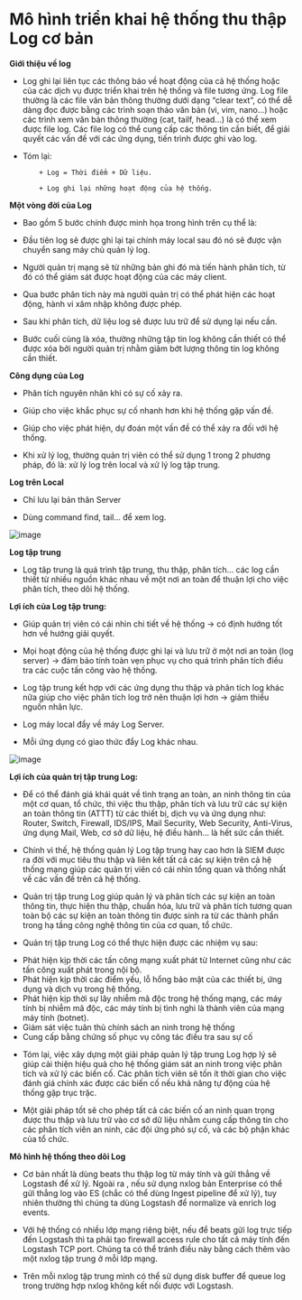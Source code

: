 # Mô hình triển khai hệ thống thu thập Log cơ bản

**Giới thiệu về log**

- Log ghi lại liên tục các thông báo về hoạt động của cả hệ thống hoặc của các dịch vụ được triển khai trên hệ thống và file tương ứng. Log file thường là các file văn bản thông thường dưới dạng “clear text”, có thể dễ dàng đọc được bằng các trình soạn thảo văn bản (vi, vim, nano...) hoặc các trình xem văn bản thông thường (cat, tailf, head...) là có thể xem được file log. Các file log có thể cung cấp các thông tin cần biết, để giải quyết các vấn đề với các ứng dụng, tiến trình được ghi vào log.

- Tóm lại:

          + Log = Thời điểm + Dữ liệu.

          + Log ghi lại những hoạt động của hệ thống.

**Một vòng đời của Log**

- Bao gồm 5 bước chính được minh họa trong hình trên cụ thể là:

+ Đầu tiên log sẽ được ghi lại tại chính máy local sau đó nó sẽ được vận chuyển sang máy chủ quản lý log.

+ Người quản trị mạng sẽ từ những bản ghi đó mà tiến hành phân tích, từ đó có thể giám sát được hoạt động của các máy client.

+ Qua bước phân tích này mà người quản trị có thể phát hiện các hoạt động, hành vi xâm nhập không được phép.

+ Sau khi phân tích, dữ liệu log sẽ được lưu trữ để sử dụng lại nếu cần.

+ Bước cuối cùng là xóa, thường những tập tin log không cần thiết có thể được xóa bởi người quản trị nhằm giảm bớt lượng thông tin log không cần thiết.

**Công dụng của Log**

- Phân tích nguyên nhân khi có sự cố xảy ra.

- Giúp cho việc khắc phục sự cố nhanh hơn khi hệ thống gặp vấn đề.

- Giúp cho việc phát hiện, dự đoán một vấn đề có thể xảy ra đối với hệ thống.

- Khi xử lý log, thường quản trị viên có thể sử dụng 1 trong 2 phương pháp, đó là: xử lý log trên local và xử lý log tập trung.

**Log trên Local**

- Chỉ lưu lại bản thân Server

- Dùng command find, tail… để xem log.

![image](https://user-images.githubusercontent.com/62273292/164176888-c5b1e0a1-44be-447e-9977-f68fe76a24a1.png)


**Log tập trung**

- Log tâp trung là quá trình tập trung, thu thập, phân tích... các log cần thiết từ nhiều nguồn khác nhau về một nơi an toàn để thuận lợi cho việc phân tích, theo dõi hệ thống.

**Lợi ích của Log tập trung:**

- Giúp quản trị viên có cái nhìn chi tiết về hệ thống -> có định hướng tốt hơn về hướng giải quyết.

- Mọi hoạt động của hệ thống được ghi lại và lưu trữ ở một nơi an toàn (log server) -> đảm bảo tính toàn vẹn phục vụ cho quá trình phân tích điều tra các cuộc tấn công vào hệ thống.

- Log tập trung kết hợp với các ứng dụng thu thập và phân tích log khác nữa giúp cho việc phân tích log trở nên thuận lợi hơn -> giảm thiểu nguồn nhân lực.

- Log máy local đẩy về máy Log Server.

- Mỗi ứng dụng có giao thức đẩy Log khác nhau.

![image](https://user-images.githubusercontent.com/62273292/164176989-737cf724-2202-405f-9c85-5561697dbce4.png)


**Lợi ích của quản trị tập trung Log:**

- Để có thể đánh giá khái quát về tình trạng an toàn, an ninh thông tin của một cơ quan, tổ chức, thì việc thu thập, phân tích và lưu trữ các sự kiện an toàn thông tin (ATTT) từ các thiết bị, dịch vụ và ứng dụng như: Router, Switch, Firewall, IDS/IPS, Mail Security, Web Security, Anti-Virus, ứng dụng Mail, Web, cơ sở dữ liệu, hệ điều hành… là hết sức cần thiết.

- Chính vì thế, hệ thống quản lý Log tập trung hay cao hơn là SIEM được ra đời với mục tiêu thu thập và liên kết tất cả các sự kiện trên cả hệ thống mạng giúp các quản trị viên có cái nhìn tổng quan và thống nhất về các vấn đề trên cả hệ thống.

- Quản trị tập trung Log giúp quản lý và phân tích các sự kiện an toàn thông tin, thực hiện thu thập, chuẩn hóa, lưu trữ và phân tích tương quan toàn bộ các sự kiện an toàn thông tin được sinh ra từ các thành phần trong hạ tầng công nghệ thông tin của cơ quan, tổ chức.

- Quản trị tập trung Log có thể thực hiện được các nhiệm vụ sau:

+ Phát hiện kịp thời các tấn công mạng xuất phát từ Internet cũng như các tấn công xuất phát trong nội bộ.
+ Phát hiện kịp thời các điểm yếu, lỗ hổng bảo mật của các thiết bị, ứng dụng và dịch vụ trong hệ thống.
+ Phát hiện kịp thời sự lây nhiễm mã độc trong hệ thống mạng, các máy tính bị nhiễm mã độc, các máy tính bị tình nghi là thành viên của mạng máy tính (botnet).
+ Giám sát việc tuân thủ chính sách an ninh trong hệ thống
+ Cung cấp bằng chứng số phục vụ công tác điều tra sau sự cố

- Tóm lại, việc xây dựng một giải pháp quản lý tập trung Log hợp lý sẽ giúp cải thiện hiệu quả cho hệ thống giám sát an ninh trong việc phân tích và xử lý các biến cố. Các phân tích viên sẽ tốn ít thời gian cho việc đánh giá chính xác được các biến cố nếu khả năng tự động của hệ thống gặp trục trặc.

- Một giải pháp tốt sẽ cho phép tất cả các biến cố an ninh quan trọng được thu thập và lưu trữ vào cơ sở dữ liệu nhằm cung cấp thông tin cho các phân tích viên an ninh, các đội ứng phó sự cố, và các bộ phận khác của tổ chức.

**Mô hình hệ thống theo dõi Log**

- Cơ bản nhất là dùng beats thu thập log từ máy tính và gửi thẳng về Logstash để xử lý. Ngoài ra , nếu sử dụng nxlog bản Enterprise có thể gửi thẳng log vào ES (chắc có thể dùng Ingest pipeline để xử lý), tuy nhiên thường thì chúng ta dùng Logstash để normalize và enrich log events.

- Với hệ thống có nhiều lớp mạng riêng biệt, nếu để beats gửi log trực tiếp đến Logstash thì ta phải tạo firewall access rule cho tất cả máy tính đến Logstash TCP port. Chúng ta có thể tránh điều này bằng cách thêm vào một nxlog tập trung ở mỗi lớp mạng.

- Trên mỗi nxlog tập trung mình có thể sử dụng disk buffer để queue log trong trường hợp nxlog không kết nối được với Logstash.
